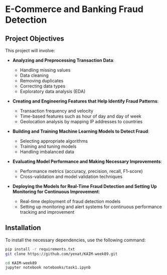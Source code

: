 # E-Commerce and Banking Fraud Detection

## Project Objectives

This project will involve:

- **Analyzing and Preprocessing Transaction Data**:
  - Handling missing values
  - Data cleaning
  - Removing duplicates
  - Correcting data types
  - Exploratory data analysis (EDA)
  
- **Creating and Engineering Features that Help Identify Fraud Patterns**:
  - Transaction frequency and velocity
  - Time-based features such as hour of day and day of week
  - Geolocation analysis by mapping IP addresses to countries
  
- **Building and Training Machine Learning Models to Detect Fraud**:
  - Selecting appropriate algorithms
  - Training and tuning models
  - Handling imbalanced data
  
- **Evaluating Model Performance and Making Necessary Improvements**:
  - Performance metrics (accuracy, precision, recall, F1-score)
  - Cross-validation and model validation techniques
  
- **Deploying the Models for Real-Time Fraud Detection and Setting Up Monitoring for Continuous Improvement**:
  - Real-time deployment of fraud detection models
  - Setting up monitoring and alert systems for continuous performance tracking and improvement

## Installation

To install the necessary dependencies, use the following command:
```bash
pip install -r requirements.txt
git clone https://github.com/yenat/KAIM-week89.git

cd KAIM-week89
jupyter notebook notebooks/task1.ipynb
```